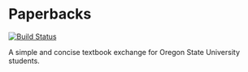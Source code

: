 # Paperbacks
[![Build Status](https://travis-ci.org/jonahgeorge/paperbacks.svg?branch=master)](https://travis-ci.org/jonahgeorge/paperbacks)

A simple and concise textbook exchange for Oregon State University students.
